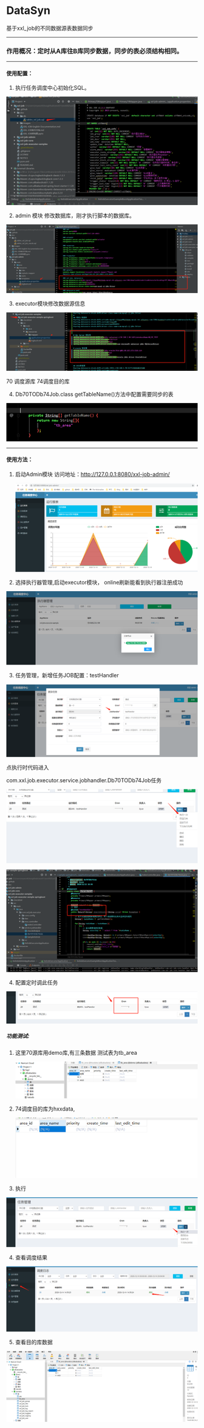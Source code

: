 # DataSyn
基于xxl_job的不同数据源表数据同步

---------------
### 作用概况：定时从A库往B库同步数据，同步的表必须结构相同。

----------------

#### 使用配置：

1. 执行任务调度中心初始化SQL。

![Image](picture/1.png)

2. admin 模块 修改数据库，刚才执行脚本的数据库。

![Image](picture/2.png)

3. executor模块修改数据源信息

![Image](picture/3.png)

70 调度源库 74调度目的库

4. Db70TODb74Job.class getTableName()方法中配置需要同步的表

![Image](picture/4.png)

------



#### 使用方法：

1. 启动Admin模块 访问地址：http://127.0.0.1:8080/xxl-job-admin/

   ![Image](picture/2.1.png)

2. 选择执行器管理,启动executor模块， online刷新能看到执行器注册成功

![Image](picture/2.2.png)

3. 任务管理，新增任务JOB配置：testHandler

![Image](picture/2.3.png)

点执行时代码进入

com.xxl.job.executor.service.jobhandler.Db70TODb74Job任务

![Image](picture/2.4.png)

![Image](picture/2.5.png)

4. 配置定时调此任务

![Image](picture/2.6.png)

##### 功能测试:

1. 这里70源库用demo库,有三条数据 测试表为tb_area

   ![Image](picture/2.7.png)

2. 74调度目的库为hxxdata,

   ![Image](picture/2.8.png)

3. 执行

![Image](picture/2.9.png)

4. 查看调度结果

![Image](picture/2.91.png)

5. 查看目的库数据

![Image](picture/2.92.png)